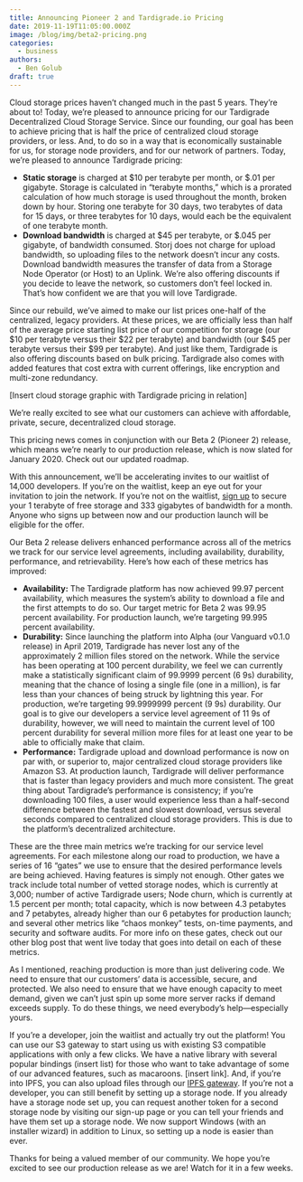 ```yaml
---
title: Announcing Pioneer 2 and Tardigrade.io Pricing
date: 2019-11-19T11:05:00.000Z
image: /blog/img/beta2-pricing.png
categories:
  - business
authors:
  - Ben Golub
draft: true
---
```

Cloud storage prices haven’t changed much in the past 5 years. They’re about to! Today, we’re pleased to announce pricing for our Tardigrade Decentralized Cloud Storage Service. Since our founding, our goal has been to achieve pricing that is half the price of centralized cloud storage providers, or less. And, to do so in a way that is economically sustainable for us, for storage node providers, and for our network of partners. Today, we’re pleased to announce Tardigrade pricing: 

* **Static storage** is charged at $10 per terabyte per month, or $.01 per gigabyte. Storage is calculated in “terabyte months,” which is a prorated calculation of how much storage is used throughout the month, broken down by hour. Storing one terabyte for 30 days, two terabytes of data for 15 days, or three terabytes for 10 days, would each be the equivalent of one terabyte month. 
* **Download bandwidth** is charged at $45 per terabyte, or $.045 per gigabyte, of bandwidth consumed. Storj does not charge for upload bandwidth, so uploading files to the network doesn’t incur any costs. Download bandwidth measures the transfer of data from a Storage Node Operator (or Host) to an Uplink. We’re also offering discounts if you decide to leave the network, so customers don’t feel locked in. That’s how confident we are that you will love Tardigrade.  

Since our rebuild, we’ve aimed to make our list prices one-half of the centralized, legacy providers. At these prices, we are officially less than half of the average price starting list price of our competition for storage (our $10 per terabyte versus their $22 per terabyte) and bandwidth (our $45 per terabyte versus their $99 per terabyte). And just like them, Tardigrade is also offering discounts based on bulk pricing. Tardigrade also comes with added features that cost extra with current offerings, like encryption and multi-zone redundancy.

\[Insert cloud storage graphic with Tardigrade pricing in relation]

We’re really excited to see what our customers can achieve with affordable, private, secure, decentralized cloud storage.

This pricing news comes in conjunction with our Beta 2 (Pioneer 2) release, which means we’re nearly to our production release, which is now slated for January 2020. Check out our updated roadmap. 

With this announcement, we’ll be accelerating invites to our waitlist of 14,000 developers. If you’re on the waitlist, keep an eye out for your invitation to join the network. If you’re not on the waitlist, [sign up](https://tardigrade.io/waitlist/) to secure your 1 terabyte of free storage and 333 gigabytes of bandwidth for a month. Anyone who signs up between now and our production launch will be eligible for the offer. 

Our Beta 2 release delivers enhanced performance across all of the metrics we track for our service level agreements, including availability, durability, performance, and retrievability. Here’s how each of these metrics has improved: 

* **Availability:** The Tardigrade platform has now achieved 99.97 percent availability, which measures the system’s ability to download a file and the first attempts to do so. Our target metric for Beta 2 was 99.95 percent availability. For production launch, we’re targeting 99.995 percent availability.  
* **Durability:** Since launching the platform into Alpha (our Vanguard v0.1.0 release) in April 2019, Tardigrade has never lost any of the approximately 2 million files stored on the network. While the service has been operating at 100 percent durability, we feel we can currently make a statistically significant claim of 99.9999 percent (6 9s) durability, meaning that the chance of losing a single file (one in a million), is far less than your chances of being struck by lightning this year. For production, we’re targeting 99.9999999 percent (9 9s) durability. Our goal is to give our developers a service level agreement of 11 9s of durability, however, we will need to maintain the current level of 100 percent durability for several million more files for at least one year to be able to officially make that claim.  
* **Performance:** Tardigrade upload and download performance is now on par with, or superior to, major centralized cloud storage providers like Amazon S3. At production launch, Tardigrade will deliver performance that is faster than legacy providers and much more consistent. The great thing about Tardigrade’s performance is consistency; if you’re downloading 100 files, a user would experience less than a half-second difference between the fastest and slowest download, versus several seconds compared to centralized cloud storage providers. This is due to the platform’s decentralized architecture.  

These are the three main metrics we’re tracking for our service level agreements. For each milestone along our road to production, we have a series of 16 “gates” we use to ensure that the desired performance levels are being achieved. Having features is simply not enough. Other gates we track include total number of vetted storage nodes, which is currently at 3,000; number of active Tardigrade users; Node churn, which is currently at 1.5 percent per month; total capacity, which is now between 4.3 petabytes and 7 petabytes, already higher than our 6 petabytes for production launch; and several other metrics like “chaos monkey” tests, on-time payments, and security and software audits. For more info on these gates, check out our other blog post that went live today that goes into detail on each of these metrics. 

As I mentioned, reaching production is more than just delivering code. We need to ensure that our customers’ data is accessible, secure, and protected. We also need to ensure that we have enough capacity to meet demand, given we can’t just spin up some more server racks if demand exceeds supply. To do these things, we need everybody’s help—especially yours. 

If you’re a developer, join the waitlist and actually try out the platform! You can use our S3 gateway to start using us with existing S3 compatible applications with only a few clicks. We have a native library with several popular bindings (insert list) for those who want to take advantage of some of our advanced features, such as macaroons. \[insert link]. And, if you’re into IPFS, you can also upload files through our [IPFS gateway](https://storjipfs.com/). If you’re not a developer, you can still benefit by setting up a storage node. If you already have a storage node set up, you can request another token for a second storage node by visiting our sign-up page or you can tell your friends and have them set up a storage node. We now support Windows (with an installer wizard) in addition to Linux, so setting up a node is easier than ever.  

Thanks for being a valued member of our community. We hope you’re excited to see our production release as we are! Watch for it in a few weeks.
